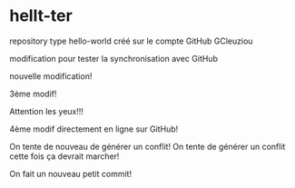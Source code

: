 # hellt-ter
repository type hello-world créé sur le compte GitHub GCleuziou

modification pour tester la synchronisation avec GitHub

nouvelle modification!

3ème modif!

Attention les yeux!!!

4ème modif directement en ligne sur GitHub!

On tente de nouveau de générer un conflit!
On tente de générer un conflit cette fois ça devrait marcher!

On fait un nouveau petit commit!
